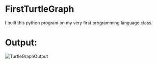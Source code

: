 # FirstTurtleGraph
I built this python program on my very first programming language class.

# Output: 
![TurtleGraphOutput](https://user-images.githubusercontent.com/101400043/163016869-91b76ef0-1f01-4405-8433-eb3a38f3b36f.PNG)
